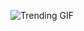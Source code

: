 ![Trending GIF](https://media1.giphy.com/media/v1.Y2lkPThiYjIxNzcycGVnZnZmaDVleGhhZTFmczJ5d2ZwZjg5cW9nbDUxYThkYjAwa21rbSZlcD12MV9naWZzX3NlYXJjaCZjdD1n/bGgsc5mWoryfgKBx1u/giphy.gif)
